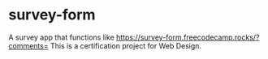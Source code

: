 # survey-form
A survey app that functions like https://survey-form.freecodecamp.rocks/?comments=
This is a certification project for Web Design.
